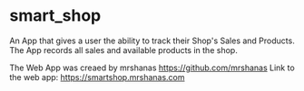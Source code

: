 # smart_shop

An App that gives a user the ability to track their Shop's Sales and Products. The App records all sales and available products in the shop.

The Web App was creaed by mrshanas https://github.com/mrshanas
Link to the web app: https://smartshop.mrshanas.com

